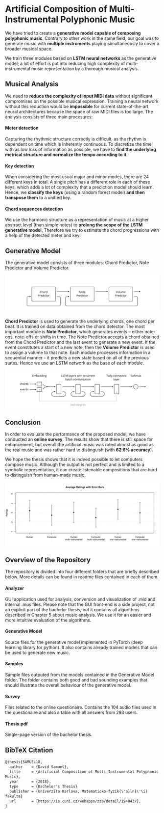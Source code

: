 # Artificial Composition of Multi-Instrumental Polyphonic Music

We have tried to create a **generative model capable of composing polyphonic music**. Contrary to other work in the same field, our goal was to generate music with **multiple instruments** playing simultaneously to cover a broader musical space. 

We train three modules based on **LSTM neural networks** as the generative model; a lot of effort is put into reducing high complexity of multi- instrumental music representation by a thorough musical analysis.

## Musical Analysis

We need to **reduce the complexity of input MIDI data** without significant compromises on the possible musical expression. Training a neural network without this reduction would be **impossible** for current state-of-the-art neural architectures because the space of raw MIDI files is too large. The analysis consists of three main procesures:

#### Meter detection
Capturing the rhythmic structure correctly is difficult, as the rhythm is dependent on time which is inherently continuous. To discretize the time with as low loss of information as possible, we have to **find the underlying metrical structure and normalize the tempo according to it**.

#### Key detection
When considering the most usual major and minor modes, there are 24 different keys in total. A single pitch has a different role in each of these keys, which adds a lot of complexity that a prediction model should learn. Hence, we **classify the keys** (using a random forest model) **and then transpose them** to a unified key.

#### Chord sequences detection
We use the harmonic structure as a representation of music at a higher abstract level (than simple notes) to **prolong the scope of the LSTM generative model**. Therefore we try to estimate the chord progressions with a help of the detected meter and key.

## Generative Model

The generative model consists of three modules: Chord Predictor, Note Predictor and Volume Predictor. 

![Illustration of the generative model](/_img/three_modules.png)

**Chord Predictor** is used to generate the underlying chords, one chord per beat. It is trained on data obtained from the chord detector. The most important module is **Note Predictor**, which generates events – either note-ons, note-offs or shifts in time. The Note Predictor accepts a chord obtained from the Chord Predictor and the last event to generate a new event. If the event constitutes a start of a new note, then the **Volume Predictor** is used to assign a volume to that note. Each module processes information in a sequential manner – it predicts a new state based on all of the previous states. Hence we use an LSTM network as the base of each module.

![Illustration of Note Predictor architecture](/_img/architecture.png)

## Conclusion

In order to evaluate the performance of the proposed model, we have conducted an **online survey**. The results show that there is still space for enhancement, but overall the artificial music was rated almost as good as the real music and was rather hard to distinguish (with **62.6% accuracy**).

We hope the thesis shows that it is indeed possible to let computers compose music. Although the output is not perfect and is limited to a symbolic representation, it can create listenable compositions that are hard to distinguish from human-made music. 

![Surcey ratings](/_img/ratings.png)


## Overview of the Repository

The repository is divided into four different folders that are briefly described below. More details can be found in readme files contained in each of them.


#### Analyzer

GUI application used for analysis, conversion and visualization of .mid and internal .mus files. Please note that the GUI front-end is a side project, not an explicit part of the bachelor thesis, but it contains all algorithms described in Chapter 5 about music analysis. We use it for an easier and more intuitive evaluation of the algorithms.


#### Generative Model

Source files for the generative model implemented in PyTorch (deep learning library for python). It also contains already trained models that can be used to generate new music.


#### Samples

Sample files outputed from the models contained in the Generative Model folder. The folder contains both good and bad sounding examples that should illustrate the overall behaviour of the generative model.


#### Survey

Files related to the online questionaire. Contains the 104 audio files used in the questionaire and also a table with all answers from 293 users.

#### Thesis.pdf

Single-page version of the bachelor thesis.

## BibTeX Citation

```
@thesis{SAMUEL18,
  author    = {David Samuel},
  title     = {Artificial Composition of Multi-Instrumental Polyphonic Music},
  year      = {2018},
  type      = {Bachelor's Thesis}
  publisher = {Univerzita Karlova, Matematicko-fyzik{\'a}ln{\'\i} fakulta}
  url       = {https://is.cuni.cz/webapps/zzp/detail/194043/},
}
```
